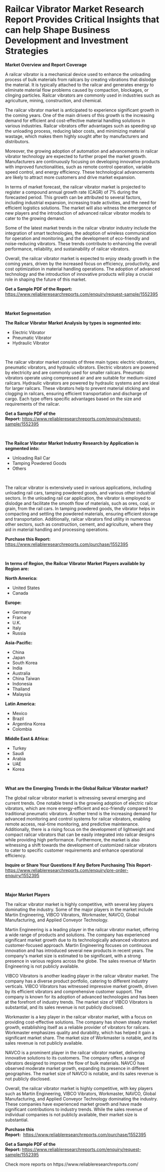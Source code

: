 <p><h1>Railcar Vibrator Market Research Report Provides Critical Insights that can help Shape Business Development and Investment Strategies</h1></p><p><strong>Market Overview and Report Coverage</strong></p>
<p><p>A railcar vibrator is a mechanical device used to enhance the unloading process of bulk materials from railcars by creating vibrations that dislodge the material. It is typically attached to the railcar and generates energy to eliminate material flow problems caused by compaction, blockages, or clinging particles. Railcar vibrators are commonly used in industries such as agriculture, mining, construction, and chemical.</p><p>The railcar vibrator market is anticipated to experience significant growth in the coming years. One of the main drivers of this growth is the increasing demand for efficient and cost-effective material handling solutions in various industries. Railcar vibrators offer advantages such as speeding up the unloading process, reducing labor costs, and minimizing material wastage, which makes them highly sought after by manufacturers and distributors.</p><p>Moreover, the growing adoption of automation and advancements in railcar vibrator technology are expected to further propel the market growth. Manufacturers are continuously focusing on developing innovative products with improved functionalities, such as remote control operation, variable speed control, and energy efficiency. These technological advancements are likely to attract more customers and drive market expansion.</p><p>In terms of market forecast, the railcar vibrator market is projected to register a compound annual growth rate (CAGR) of 7% during the forecasted period. This growth can be attributed to several factors, including industrial expansion, increasing trade activities, and the need for efficient logistics solutions. The market will also witness the emergence of new players and the introduction of advanced railcar vibrator models to cater to the growing demand.</p><p>Some of the latest market trends in the railcar vibrator industry include the integration of smart technologies, the adoption of wireless communication for operation and monitoring, and the development of eco-friendly and noise-reducing vibrators. These trends contribute to enhancing the overall performance, reliability, and sustainability of railcar vibrators.</p><p>Overall, the railcar vibrator market is expected to enjoy steady growth in the coming years, driven by the increased focus on efficiency, productivity, and cost optimization in material handling operations. The adoption of advanced technology and the introduction of innovative products will play a crucial role in shaping the future of this market.</p></p>
<p><strong>Get a Sample PDF of the Report:</strong> <a href="https://www.reliableresearchreports.com/enquiry/request-sample/1552395">https://www.reliableresearchreports.com/enquiry/request-sample/1552395</a></p>
<p>&nbsp;</p>
<p><strong>Market Segmentation</strong></p>
<p><strong>The Railcar Vibrator Market Analysis by types is segmented into:</strong></p>
<p><ul><li>Electric Vibrator</li><li>Pneumatic Vibrator</li><li>Hydraulic Vibrator</li></ul></p>
<p>&nbsp;</p>
<p><p>The railcar vibrator market consists of three main types: electric vibrators, pneumatic vibrators, and hydraulic vibrators. Electric vibrators are powered by electricity and are commonly used for smaller railcars. Pneumatic vibrators operate using compressed air and are suitable for medium-sized railcars. Hydraulic vibrators are powered by hydraulic systems and are ideal for larger railcars. These vibrators help to prevent material sticking and clogging in railcars, ensuring efficient transportation and discharge of cargo. Each type offers specific advantages based on the size and requirements of the railcar.</p></p>
<p><strong>Get a Sample PDF of the Report:</strong>&nbsp;<a href="https://www.reliableresearchreports.com/enquiry/request-sample/1552395">https://www.reliableresearchreports.com/enquiry/request-sample/1552395</a></p>
<p>&nbsp;</p>
<p><strong>The Railcar Vibrator Market Industry Research by Application is segmented into:</strong></p>
<p><ul><li>Unloading Rail Car</li><li>Tamping Powdered Goods</li><li>Others</li></ul></p>
<p>&nbsp;</p>
<p><p>The railcar vibrator is extensively used in various applications, including unloading rail cars, tamping powdered goods, and various other industrial sectors. In the unloading rail car application, the vibrator is employed to dislodge and facilitate the smooth flow of materials, such as ores, coal, or grain, from the rail cars. In tamping powdered goods, the vibrator helps in compacting and settling the powdered materials, ensuring efficient storage and transportation. Additionally, railcar vibrators find utility in numerous other sectors, such as construction, cement, and agriculture, where they aid in material handling and processing operations.</p></p>
<p><strong>Purchase this Report:</strong>&nbsp; <a href="https://www.reliableresearchreports.com/purchase/1552395">https://www.reliableresearchreports.com/purchase/1552395</a></p>
<p>&nbsp;</p>
<p><strong>In terms of Region, the Railcar Vibrator Market Players available by Region are:</strong></p>
<p>
    <p> <strong> North America: </strong>
        <ul>
            <li>United States</li>
            <li>Canada</li>
        </ul>
        </p> 
    <p> <strong> Europe: </strong>
        <ul>
            <li>Germany</li>
            <li>France</li>
            <li>U.K.</li>
            <li>Italy</li>
            <li>Russia</li>
        </ul>
        </p> 
    <p> <strong> Asia-Pacific: </strong>
        <ul>
            <li>China</li>
            <li>Japan</li>
            <li>South Korea</li>
            <li>India</li>
            <li>Australia</li>
            <li>China Taiwan</li>
            <li>Indonesia</li>
            <li>Thailand</li>
            <li>Malaysia</li>
        </ul>
        </p> 
    <p> <strong> Latin America: </strong>
        <ul>
            <li>Mexico</li>
            <li>Brazil</li>
            <li>Argentina Korea</li>
            <li>Colombia</li>
        </ul>
        </p> 
    <p> <strong> Middle East & Africa: </strong>
        <ul>
            <li>Turkey</li>
            <li>Saudi</li>
            <li>Arabia</li>
            <li>UAE</li>
            <li>Korea</li>
        </ul>
    </p>
    </p>
<p>&nbsp;</p>
<p><strong>What are the Emerging Trends in the Global Railcar Vibrator market?</strong></p>
<p><p>The global railcar vibrator market is witnessing several emerging and current trends. One notable trend is the growing adoption of electric railcar vibrators, which are more energy-efficient and eco-friendly compared to traditional pneumatic vibrators. Another trend is the increasing demand for advanced monitoring and control systems for railcar vibrators, enabling remote access, real-time monitoring, and predictive maintenance. Additionally, there is a rising focus on the development of lightweight and compact railcar vibrators that can be easily integrated into railcar designs while providing high performance. Furthermore, the market is also witnessing a shift towards the development of customized railcar vibrators to cater to specific customer requirements and enhance operational efficiency.</p></p>
<p><strong>Inquire or Share Your Questions If Any Before Purchasing This Report</strong>- <a href="https://www.reliableresearchreports.com/enquiry/pre-order-enquiry/1552395">https://www.reliableresearchreports.com/enquiry/pre-order-enquiry/1552395</a></p>
<p>&nbsp;</p>
<p><strong>Major Market Players</strong></p>
<p><p>The railcar vibrator market is highly competitive, with several key players dominating the industry. Some of the major players in the market include Martin Engineering, VIBCO Vibrators, Workmaster, NAVCO, Global Manufacturing, and Applied Conveyor Technology.</p><p>Martin Engineering is a leading player in the railcar vibrator market, offering a wide range of products and solutions. The company has experienced significant market growth due to its technologically advanced vibrators and customer-focused approach. Martin Engineering focuses on continuous innovation and has introduced several new products in recent years. The company's market size is estimated to be significant, with a strong presence in various regions across the globe. The sales revenue of Martin Engineering is not publicly available.</p><p>VIBCO Vibrators is another leading player in the railcar vibrator market. The company has a diverse product portfolio, catering to different industry verticals. VIBCO Vibrators has witnessed impressive market growth, driven by its efficient vibrators and comprehensive customer support. The company is known for its adoption of advanced technologies and has been at the forefront of industry trends. The market size of VIBCO Vibrators is substantial, and its sales revenue is not publicly disclosed.</p><p>Workmaster is a key player in the railcar vibrator market, with a focus on providing cost-effective solutions. The company has shown steady market growth, establishing itself as a reliable provider of vibrators for railcars. Workmaster emphasizes quality and durability, which has helped it gain a significant market share. The market size of Workmaster is notable, and its sales revenue is not publicly available.</p><p>NAVCO is a prominent player in the railcar vibrator market, delivering innovative solutions to its customers. The company offers a range of vibrators designed to improve the flow of bulk materials. NAVCO has observed moderate market growth, expanding its presence in different geographies. The market size of NAVCO is notable, and its sales revenue is not publicly disclosed.</p><p>Overall, the railcar vibrator market is highly competitive, with key players such as Martin Engineering, VIBCO Vibrators, Workmaster, NAVCO, Global Manufacturing, and Applied Conveyor Technology dominating the industry. These companies have experienced market growth and have made significant contributions to industry trends. While the sales revenue of individual companies is not publicly available, their market size is substantial.</p></p>
<p><strong>Purchase this Report:</strong>&nbsp;&nbsp;<a href="https://www.reliableresearchreports.com/purchase/1552395">https://www.reliableresearchreports.com/purchase/1552395</a></p>
<p></p>
<p><strong>Get a Sample PDF of the Report:</strong>&nbsp;<a href="https://www.reliableresearchreports.com/enquiry/request-sample/1552395">https://www.reliableresearchreports.com/enquiry/request-sample/1552395</a></p>
<p>Check more reports on https://www.reliableresearchreports.com/</p>